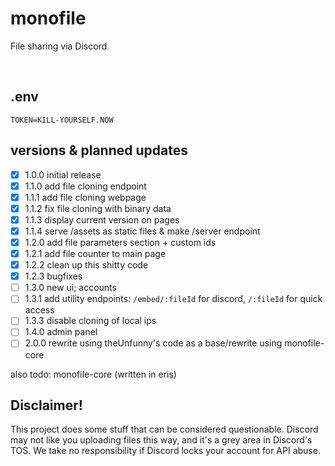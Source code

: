 # monofile
File sharing via Discord
 
<br>

## .env

```
TOKEN=KILL-YOURSELF.NOW
```

## versions & planned updates

- [X] 1.0.0 initial release
- [X] 1.1.0 add file cloning endpoint
- [X] 1.1.1 add file cloning webpage
- [X] 1.1.2 fix file cloning with binary data
- [X] 1.1.3 display current version on pages
- [X] 1.1.4 serve /assets as static files & make /server endpoint
- [X] 1.2.0 add file parameters section + custom ids
- [X] 1.2.1 add file counter to main page
- [X] 1.2.2 clean up this shitty code
- [X] 1.2.3 bugfixes
- [ ] 1.3.0 new ui; accounts
- [ ] 1.3.1 add utility endpoints: `/embed/:fileId` for discord, `/:fileId` for quick access
- [ ] 1.3.3 disable cloning of local ips
- [ ] 1.4.0 admin panel
- [ ] 2.0.0 rewrite using theUnfunny's code as a base/rewrite using monofile-core

also todo: monofile-core (written in eris)

## Disclaimer!
This project does some stuff that can be considered questionable. Discord may not like you uploading files this way, and it's a grey area in Discord's TOS. We take no responsibility if Discord locks your account for API abuse. 